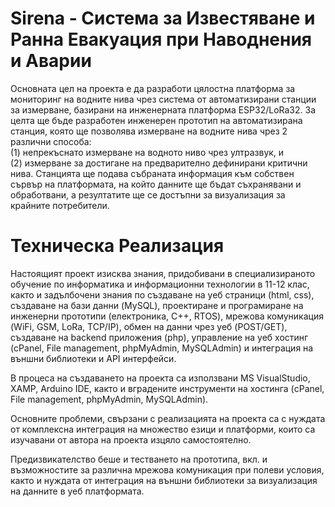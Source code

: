 # Sirena - Система за Известяване и Ранна Евакуация при Наводнения и Аварии
Основната цел на проекта е да разработи цялостна платформа за мониторинг на водните нива чрез система от автоматизирани станции за измерване, базирани на инженерната платформа ESP32/LoRa32. За целта ще бъде разработен инженерен прототип на автоматизирана станция, която ще позволява измерване на водните нива чрез 2 различни способа: <br>
(1) непрекъснато измерване на водното ниво чрез ултразвук, и <br>
(2) измерване за достигане на предварително дефинирани критични нива. Станцията ще подава събраната информация към собствен сървър на платформата, на който данните ще бъдат съхранявани и обработвани, а резултатите ще се достъпни за визуализация за крайните потребители. 

# Техническа Реализация

Настоящият проект изисква знания, придобивани в специализираното обучение по информатика и информационни технологии в 11-12 клас, както и задълбочени знания по създаване на уеб страници (html, css), създаване на бази данни (MySQL), проектиране и програмиране на инженерни прототипи (електроника, C++, RTOS), мрежова комуникация (WiFi, GSM, LoRa, TCP/IP), обмен на данни чрез уеб (POST/GET), създаване на backend приложения (php), управление на уеб хостинг (cPanel, File management, phpMyAdmin, MySQLAdmin) и интеграция на външни библиотеки и API интерфейси.

В процеса на създаването на проекта са използвани MS VisualStudio, XAMP, Arduino IDE, както и вградените инструменти на хостинга (cPanel, File management, phpMyAdmin, MySQLAdmin).

Основните проблеми, свързани с реализацията на проекта са с нуждата от комплексна интеграция на множество езици и платформи, които са изучавани от автора на проекта изцяло самостоятелно.

Предизвикателство беше и тестването на прототипа, вкл. и възможностите за различна мрежова комуникация при полеви условия, както и нуждата от интеграция на външни библиотеки за визуализация на данните в уеб платформата.
